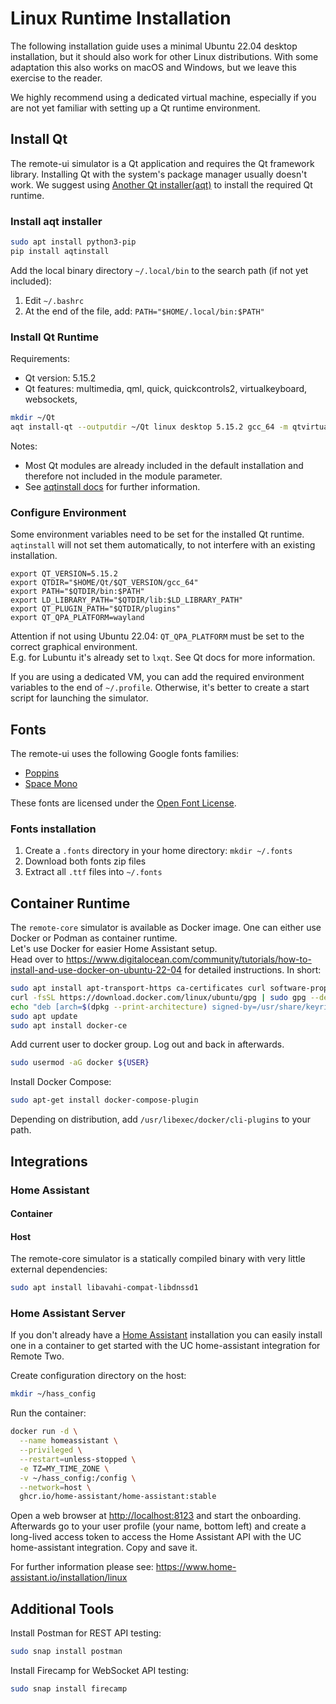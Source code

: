 # Linux Runtime Installation

The following installation guide uses a minimal Ubuntu 22.04 desktop installation, but it should also work for other
Linux distributions. With some adaptation this also works on macOS and Windows, but we leave this exercise to the reader.

We highly recommend using a dedicated virtual machine, especially if you are not yet familiar with setting up a Qt
runtime environment.

## Install Qt

The remote-ui simulator is a Qt application and requires the Qt framework library. Installing Qt with the system's
package manager usually doesn't work. We suggest using [Another Qt installer(aqt)](https://github.com/miurahr/aqtinstall)
to install the required Qt runtime.

### Install aqt installer

```bash
sudo apt install python3-pip
pip install aqtinstall
```

Add the local binary directory `~/.local/bin` to the search path (if not yet included):

1. Edit `~/.bashrc`
2. At the end of the file, add: `PATH="$HOME/.local/bin:$PATH"`

### Install Qt Runtime

Requirements:
- Qt version: 5.15.2
- Qt features: multimedia, qml, quick, quickcontrols2, virtualkeyboard, websockets, 

```bash
mkdir ~/Qt
aqt install-qt --outputdir ~/Qt linux desktop 5.15.2 gcc_64 -m qtvirtualkeyboard
```

Notes:
- Most Qt modules are already included in the default installation and therefore not included in the module parameter.
- See [aqtinstall docs](https://aqtinstall.readthedocs.io/en/latest/getting_started.html) for further information.

### Configure Environment

Some environment variables need to be set for the installed Qt runtime. `aqtinstall` will not set them automatically, to
not interfere with an existing installation.

```
export QT_VERSION=5.15.2
export QTDIR="$HOME/Qt/$QT_VERSION/gcc_64"
export PATH="$QTDIR/bin:$PATH"
export LD_LIBRARY_PATH="$QTDIR/lib:$LD_LIBRARY_PATH"
export QT_PLUGIN_PATH="$QTDIR/plugins"
export QT_QPA_PLATFORM=wayland
```

Attention if not using Ubuntu 22.04: `QT_QPA_PLATFORM` must be set to the correct graphical environment.  
E.g. for Lubuntu it's already set to `lxqt`. See Qt docs for more information.

If you are using a dedicated VM, you can add the required environment variables to the end of `~/.profile`. Otherwise,
it's better to create a start script for launching the simulator.

## Fonts

The remote-ui uses the following Google fonts families:

- [Poppins](https://fonts.google.com/specimen/Poppins)
- [Space Mono](https://fonts.google.com/specimen/Space+Mono)

These fonts are licensed under the [Open Font License](https://scripts.sil.org/cms/scripts/page.php?site_id=nrsi&id=OFL).

### Fonts installation

1. Create a `.fonts` directory in your home directory: `mkdir ~/.fonts`
2. Download both fonts zip files
3. Extract all `.ttf` files into `~/.fonts`

## Container Runtime

The `remote-core` simulator is available as Docker image. One can either use Docker or Podman as container runtime.  
Let's use Docker for easier Home Assistant setup.  
Head over to <https://www.digitalocean.com/community/tutorials/how-to-install-and-use-docker-on-ubuntu-22-04> for
detailed instructions. In short:
```bash
sudo apt install apt-transport-https ca-certificates curl software-properties-common
curl -fsSL https://download.docker.com/linux/ubuntu/gpg | sudo gpg --dearmor -o /usr/share/keyrings/docker-archive-keyring.gpg
echo "deb [arch=$(dpkg --print-architecture) signed-by=/usr/share/keyrings/docker-archive-keyring.gpg] https://download.docker.com/linux/ubuntu $(lsb_release -cs) stable" | sudo tee /etc/apt/sources.list.d/docker.list > /dev/null
sudo apt update
sudo apt install docker-ce
```

Add current user to docker group. Log out and back in afterwards.
```bash
sudo usermod -aG docker ${USER}
```

Install Docker Compose:
```bash
sudo apt-get install docker-compose-plugin
```

Depending on distribution, add `/usr/libexec/docker/cli-plugins` to your path.

## Integrations

### Home Assistant

#### Container

#### Host

The remote-core simulator is a statically compiled binary with very little external dependencies:
```bash
sudo apt install libavahi-compat-libdnssd1
```

### Home Assistant Server

If you don't already have a [Home Assistant](https://www.home-assistant.io/) installation you can easily install one in
a container to get started with the UC home-assistant integration for Remote Two.

Create configuration directory on the host: 
```bash
mkdir ~/hass_config
```

Run the container:
```bash
docker run -d \
  --name homeassistant \
  --privileged \
  --restart=unless-stopped \
  -e TZ=MY_TIME_ZONE \
  -v ~/hass_config:/config \
  --network=host \
  ghcr.io/home-assistant/home-assistant:stable
```

Open a web browser at <http://localhost:8123> and start the onboarding.  
Afterwards go to your user profile (your name, bottom left) and create a long-lived access token to access the
Home Assistant API with the UC home-assistant integration. Copy and save it.

For further information please see: <https://www.home-assistant.io/installation/linux>

## Additional Tools

Install Postman for REST API testing:
```bash
sudo snap install postman
```

Install Firecamp for WebSocket API testing:
```bash
sudo snap install firecamp
```

